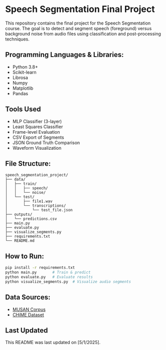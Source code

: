 # Speech Segmentation Final Project
This repository contains the final project for the Speech Segmentation course. The goal is to detect and segment speech (foreground) versus background noise from audio files using classification and post-processing techniques.

## Programming Languages & Libraries:
- Python 3.8+
- Scikit-learn
- Librosa
- Numpy
- Matplotlib
- Pandas

## Tools Used
- MLP Classifier (3-layer)
- Least Squares Classifier
- Frame-level Evaluation
- CSV Export of Segments
- JSON Ground Truth Comparison
- Waveform Visualization

## File Structure:
```
speech_segmentation_project/
├── data/
│   ├── train/
│   │   ├── speech/
│   │   └── noise/
│   └── test/
│       ├── file1.wav
│       └── transcriptions/
│           └── test_file.json
├── outputs/
│   └── predictions.csv
├── main.py
├── evaluate.py
├── visualize_segments.py
├── requirements.txt
└── README.md
```

## How to Run:
```bash
pip install -r requirements.txt
python main.py       # Train & predict
python evaluate.py   # Evaluate results
python visualize_segments.py  # Visualize audio segments
```

## Data Sources:
- [MUSAN Corpus](https://www.openslr.org/17)
- [CHiME Dataset](https://www.openslr.org/26)

## Last Updated
This README was last updated on [5/1/2025].
